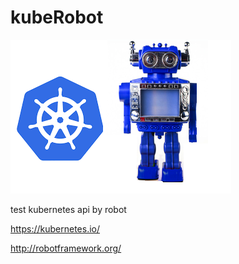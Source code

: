 # kubeRobot


![alt text](https://raw.githubusercontent.com/valdemarpavesi/kubeRobot/master/docs/kuberobot.png)


test kubernetes api by robot


https://kubernetes.io/

http://robotframework.org/


